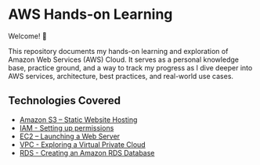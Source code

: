 # AWS Hands-on Learning

Welcome! 👋

This repository documents my hands-on learning and exploration of Amazon Web Services (AWS) Cloud. It serves as a personal knowledge base, practice ground, and a way to track my progress as I dive deeper into AWS services, architecture, best practices, and real-world use cases.

## Technologies Covered

- [Amazon S3 – Static Website Hosting](./amazon-s3.md)
- [IAM - Setting up permissions](./iam.md)
- [EC2 – Launching a Web Server](./ec2.md)
- [VPC - Exploring a Virtual Private Cloud](./vpc.md)
- [RDS - Creating an Amazon RDS Database](./rds.md)

